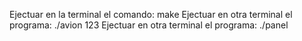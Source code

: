 Ejectuar en la terminal el comando: 
    make
Ejectuar en otra terminal el programa:
    ./avion 123
Ejectuar en otra terminal el programa:
    ./panel

